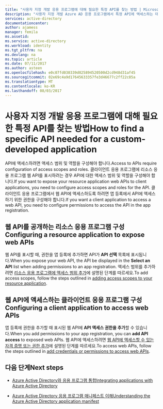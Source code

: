 ```yaml
---
title: "사용자 지정 개발 응용 프로그램에 대해 필요한 특정 API를 찾는 방법 | Microsoft Docs"
description: "사용자 지정 개발 Azure AD 응용 프로그램에서 특정 API에 액세스하는 데 필요한 권한을 구성하는 방법"
services: active-directory
documentationcenter: 
author: ajamess
manager: femila
ms.assetid: 
ms.service: active-directory
ms.workload: identity
ms.tgt_pltfrm: na
ms.devlang: na
ms.topic: article
ms.date: 07/11/2017
ms.author: asteen
ms.openlocfilehash: e0c07fd030339d025894520500d2cd948d31af45
ms.sourcegitcommit: 02e69c4a9d17645633357fe3d46677c2ff22c85a
ms.translationtype: MT
ms.contentlocale: ko-KR
ms.lasthandoff: 08/03/2017
---
```

# <a name="how-to-find-a-specific-api-needed-for-a-custom-developed-application"></a><span data-ttu-id="c156c-103">사용자 지정 개발 응용 프로그램에 대해 필요한 특정 API를 찾는 방법</span><span class="sxs-lookup"><span data-stu-id="c156c-103">How to find a specific API needed for a custom-developed application</span></span>

<span data-ttu-id="c156c-104">API에 액세스하려면 액세스 범위 및 역할을 구성해야 합니다.</span><span class="sxs-lookup"><span data-stu-id="c156c-104">Access to APIs require configuration of access scopes and roles.</span></span> <span data-ttu-id="c156c-105">클라이언트 응용 프로그램에 리소스 응용 프로그램 웹 API를 표시하려는 경우 API에 대한 액세스 범위 및 역할을 구성해야 합니다.</span><span class="sxs-lookup"><span data-stu-id="c156c-105">If you want to expose your resource application web APIs to client applications, you need to configure access scopes and roles for the API.</span></span> <span data-ttu-id="c156c-106">클라이언트 응용 프로그램에서 웹 API에 액세스하도록 하려면 앱 등록에서 API에 액세스하기 위한 권한을 구성해야 합니다.</span><span class="sxs-lookup"><span data-stu-id="c156c-106">If you want a client application to access a web API, you need to configure permissions to access the API in the app registration.</span></span>

## <a name="configuring-a-resource-application-to-expose-web-apis"></a><span data-ttu-id="c156c-107">웹 API를 공개하는 리소스 응용 프로그램 구성</span><span class="sxs-lookup"><span data-stu-id="c156c-107">Configuring a resource application to expose web APIs</span></span>

<span data-ttu-id="c156c-108">웹 API를 표시할 때, 권한을 앱 등록에 추가하면 API가 **API 선택** 목록에 표시됩니다.</span><span class="sxs-lookup"><span data-stu-id="c156c-108">When you expose your web API, the API be displayed in the **Select an API** list when adding permissions to an app registration.</span></span> <span data-ttu-id="c156c-109">액세스 범위를 추가하려면 [리소스 응용 프로그램에 액세스 범위 추가](https://docs.microsoft.com/azure/active-directory/develop/active-directory-integrating-applications#adding-access-scopes-to-your-resource-application)에 설명된 단계를 따르세요.</span><span class="sxs-lookup"><span data-stu-id="c156c-109">To add access scopes, follow the steps outlined in [adding access scopes to your resource application](https://docs.microsoft.com/azure/active-directory/develop/active-directory-integrating-applications#adding-access-scopes-to-your-resource-application).</span></span>

## <a name="configuring-a-client-application-to-access-web-apis"></a><span data-ttu-id="c156c-110">웹 API에 액세스하는 클라이언트 응용 프로그램 구성</span><span class="sxs-lookup"><span data-stu-id="c156c-110">Configuring a client application to access web APIs</span></span>

<span data-ttu-id="c156c-111">앱 등록에 권한을 추가할 때 표시된 웹 API에 **API 액세스 권한을 추가**할 수 있습니다.</span><span class="sxs-lookup"><span data-stu-id="c156c-111">When you add permissions to your app registration, you can **add API access** to exposed web APIs.</span></span> <span data-ttu-id="c156c-112">웹 API에 액세스하려면 [웹 API에 액세스할 수 있는 자격 증명 또는 권한 추가](https://docs.microsoft.com/azure/active-directory/develop/active-directory-integrating-applications#to-add-credentials-or-permissions-to-access-web-apis)에 설명된 단계를 따르세요.</span><span class="sxs-lookup"><span data-stu-id="c156c-112">To access web APIs, follow the steps outlined in [add credentials or permissions to access web APIs](https://docs.microsoft.com/azure/active-directory/develop/active-directory-integrating-applications#to-add-credentials-or-permissions-to-access-web-apis).</span></span>

## <a name="next-steps"></a><span data-ttu-id="c156c-113">다음 단계</span><span class="sxs-lookup"><span data-stu-id="c156c-113">Next steps</span></span>

-   [<span data-ttu-id="c156c-114">Azure Active Directory와 응용 프로그램 통합</span><span class="sxs-lookup"><span data-stu-id="c156c-114">Integrating applications with Azure Active Directory</span></span>](https://docs.microsoft.com/azure/active-directory/develop/active-directory-integrating-applications)

-   [<span data-ttu-id="c156c-115">Azure Active Directory 응용 프로그램 매니페스트 이해</span><span class="sxs-lookup"><span data-stu-id="c156c-115">Understanding the Azure Active Directory application manifest</span></span>](https://docs.microsoft.com/azure/active-directory/develop/active-directory-application-manifest)


